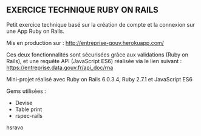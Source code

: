 ## EXERCICE TECHNIQUE RUBY ON RAILS

Petit exercice technique basé sur la création de compte et la connexion sur une App Ruby on Rails.

Mis en production sur : http://entreprise-gouv.herokuapp.com/

Ces deux fonctionnalités sont sécurisées grâce aux validations (Ruby on Rails), et une requête API (JavaScript ES6) réalisée via le lien suivant : https://entreprise.data.gouv.fr/api_doc/rna

Mini-projet réalisé avec Ruby on Rails 6.0.3.4, Ruby 2.7.1 et JavaScript ES6

Gems utilisées :
- Devise
- Table print
- rspec-rails

hsravo